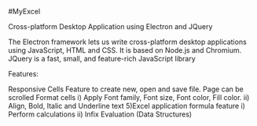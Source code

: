 #MyExcel

Cross-platform Desktop Application using Electron and JQuery

The Electron framework lets us write cross-platform desktop applications using JavaScript, HTML and CSS. It is based on Node.js and Chromium. JQuery is a fast, small, and feature-rich JavaScript library

Features:

Responsive Cells
Feature to create new, open and save file.
Page can be scrolled
Format cells i) Apply Font family, Font size, Font color, Fill color. ii) Align, Bold, Italic and Underline text 5)Excel application formula feature i) Perform calculations ii) Infix Evaluation (Data Structures) 
